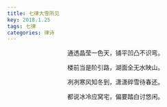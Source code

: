 ```yaml
---
title: 七律大雪所见
key: 2018.1.25
tags: 七律
categories: 律诗
---
```


<p align="center">通透晶莹一色天，铺平凹凸不识弯。
</p>
<p align="center">楼前当是阶引路，湖面全无水映山。
</p>
<p align="center">冽冽寒风知冬到，潇潇碎雪待春还。
</p>
<p align="center">都说冰冷应窝宅，偏要踏白讨悠闲。
</p>
<p align="center"></br>
</p>
